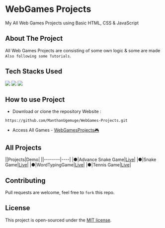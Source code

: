 # WebGames Projects
My All Web Games Projects using Basic HTML, CSS &amp; JavaScript

## About The Project
All Web Games Projects are consisting of some own logic & some are made `Also following some Tutorials`.

## Tech Stacks Used

<a target="_blank" href="https://www.w3schools.com/html/default.asp"><img src="https://img.shields.io/badge/html5%20-%23E34F26.svg?&style=for-the-badge&logo=html5&logoColor=white"></img></a>
<a target="_blank" href="https://www.w3schools.com/css/default.asp"><img src="https://img.shields.io/badge/css3%20-%231572B6.svg?&style=for-the-badge&logo=css3&logoColor=white"></img></a>
<a target="_blank" href="https://www.w3schools.com/js/default.asp"><img src="https://img.shields.io/badge/javascript%20-%23323330.svg?&style=for-the-badge&logo=javascript&logoColor=%23F7DF1E"></img></a>

## How to use Project


- Download or clone the repository Website : 

```
https://github.com/ManthanUgemuge/WebGames-Projects.git
```
- Access All Games - [WebGamesProjects🎮](https://github.com/ManthanUgemuge/WebGamesProjects)

## All Projects

||Projects|Demo|
||--------|----|
|●|Advance Snake Game|[Live](https://manthanugemuge.github.io/Advance-Snake-Game/)|
|●|Snake Game|[Live](https://manthanugemuge.github.io/Basic-Snake-Game/)|
|●|WordTypingGame|[Live](https://manthanugemuge.github.io/WordTypingGame/)|
|●|Tennis Game|[Live](https://manthanugemuge.github.io/WebGamesProjects/Tennis%20Game/)|

## Contributing
Pull requests are welcome, feel free to ```fork``` this repo.

## License
This project is open-sourced under the [MIT license]().
